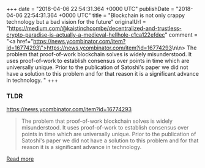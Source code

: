 +++
date = "2018-04-06 22:54:31.364 +0000 UTC"
publishDate = "2018-04-06 22:54:31.364 +0000 UTC"
title = "Blockchain is not only crappy technology but a bad vision for the future"
originalUrl = "https://medium.com/@kaistinchcombe/decentralized-and-trustless-crypto-paradise-is-actually-a-medieval-hellhole-c1ca122efdec"
comment = "<a href=\"https://news.ycombinator.com/item?id=16774293\">https://news.ycombinator.com/item?id=16774293</a>\n\n> The problem that proof-of-work blockchain solves is widely misunderstood. It uses proof-of-work to establish consensus over points in time which are universally unique. Prior to the publication of Satoshi's paper we did not have a solution to this problem and for that reason it is a significant advance in technology. "
+++

### TLDR

<a href="https://news.ycombinator.com/item?id=16774293">https://news.ycombinator.com/item?id=16774293</a>

> The problem that proof-of-work blockchain solves is widely misunderstood. It uses proof-of-work to establish consensus over points in time which are universally unique. Prior to the publication of Satoshi's paper we did not have a solution to this problem and for that reason it is a significant advance in technology.

[Read more](https://medium.com/@kaistinchcombe/decentralized-and-trustless-crypto-paradise-is-actually-a-medieval-hellhole-c1ca122efdec)
